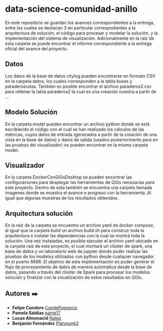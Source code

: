 # data-science-comunidad-anillo
En este repositorio se guardan los avances correspondientes a la entrega, entre los cuales se destacan 3 en particular correspodientes a la arquitectura de solución, el código para procesar y modelar la solución, y la implementación del sistema de visualización. Adicionalmente en la raíz de esta carpeta se puede encontrar el informe correspondiente a la entrega oficial del avance del proyecto.

## Datos
Los datos de la base de datos citylog pueden encontrarse en formato CSV en la carpeta datos, los cuales corresponden a la tabla buses y paraderosrutas. También es posible encontrar el archivo paraderos2.csv para rellenar la tabla paraderos2 la cual es una creación nuestra a partir de ...

## Modelo Solución
En la carpeta model pueden encontrar un archivo python donde se está escribiendo el código con el cual se han realizado los cálculos de las métricas, cuyos datos de entrada (generados a partir de la creación de una vista en la base de datos) y datos de salida (usados posteriormente para en las pruebas del visualizador) se pueden encontrar en la misma carpeta model.

## Visualizador
En la carpeta DockerConQGisDesktop se pueden encontrar las configuraciones para desplegar las herramientas de QGis necesarias para este proyecto. Dentro de esta también se encuentra una carpeta llamada imagenes donde se muestra el avance o progreso con la herramienta. Al igual que algunas muestras de los resultados obtenidos.

## Arquitectura solución
En la raíz de la carpeta se encuentro un archivo yaml de docker compose, al igual que la carpeta build un archivo build.sh para construir toda la arquitectura e instalar las dependencias con la cual se montrá toda la solución. Una vez instaladas, es posible ejecutar el archivo yaml ubicado en la carpeta raíz de este proyecto, el cual montará un clúster de spark, una base de datos y un laboratorio web de jupyter donde poder realizar las pruebas de los modelos utilizados con python desde cualquier navegador en el puerto 8888. El objetivo de esta implementación es poder generar el flujo de procesamiento de datos de manera automática desde la base de datos, pasando a través del clúster de Spark para procesar los modelos solución y finalizar con la visualización de estos resultados en QGis.

## Autores ✒️

* **Felipe Condore** [CondePoponcio]()
* **Pamela Saldías** [pame17]()
* **Lucas Almonacid** [Natez]()
* **Benjamín Fernández** [Platypunk2]()